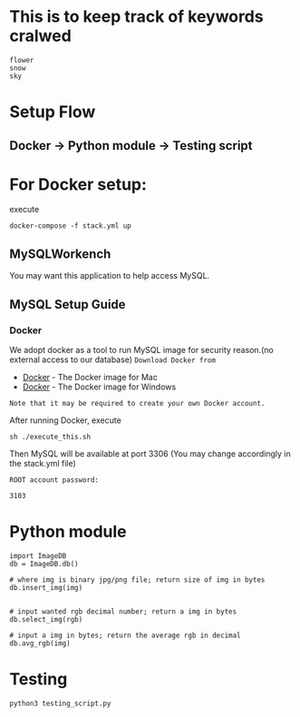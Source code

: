 # This is to keep track of keywords cralwed
```
flower
snow
sky
```


# Setup Flow
## Docker -> Python module -> Testing script


# For Docker setup:
execute
```
docker-compose -f stack.yml up
```

## MySQLWorkench
You may want this application to help access MySQL.

## MySQL Setup Guide
### Docker
We adopt docker as a tool to run MySQL image for security reason.(no external access to our database) 
`Download Docker from `
* [Docker](https://hub.docker.com/editions/community/docker-ce-desktop-mac) - The Docker image for Mac
* [Docker](https://hub.docker.com/?overlay=onboarding) - The Docker image for Windows

`Note that it may be required to create your own Docker account.`

After running Docker, execute
```
sh ./execute_this.sh 
```
Then MySQL will be available at port 3306 (You may change accordingly in the stack.yml file)

`ROOT account password:`
```
3103
```
# Python module

```
import ImageDB
db = ImageDB.db()

# where img is binary jpg/png file; return size of img in bytes
db.insert_img(img) 


# input wanted rgb decimal number; return a img in bytes
db.select_img(rgb)

# input a img in bytes; return the average rgb in decimal
db.avg_rgb(img) 
```

# Testing

```
python3 testing_script.py
```


